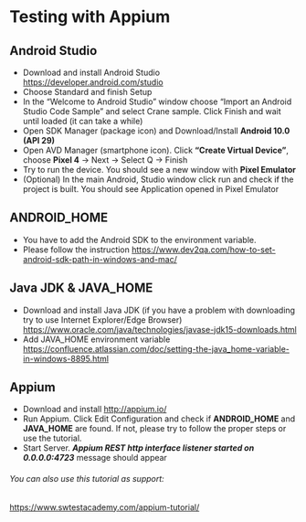# Testing with Appium 

## Android Studio
- Download and install Android Studio https://developer.android.com/studio 
- Choose Standard and finish Setup
- In the “Welcome to Android Studio” window choose “Import an Android Studio Code Sample” and select Crane sample. Click Finish and wait until loaded (it can take a while)
- Open SDK Manager (package icon) and Download/Install **Android 10.0 (API 29)**
- Open AVD Manager (smartphone icon). Click **“Create Virtual Device”**, choose **Pixel 4** -> Next -> Select Q -> Finish
- Try to run the device. You should see a new window with **Pixel Emulator**
- (Optional) In the main Android, Studio window click run and check if the project is built. You should see Application opened in Pixel Emulator

## ANDROID_HOME
- You have to add the Android SDK to the environment variable.
- Please follow the instruction
https://www.dev2qa.com/how-to-set-android-sdk-path-in-windows-and-mac/


## Java JDK & JAVA_HOME
- Download and install Java JDK (if you have a problem with downloading try to use Internet Explorer/Edge Browser) 
https://www.oracle.com/java/technologies/javase-jdk15-downloads.html
- Add JAVA_HOME environment variable
https://confluence.atlassian.com/doc/setting-the-java_home-variable-in-windows-8895.html

## Appium
- Download and install http://appium.io/
- Run Appium. Click Edit Configuration and check if **ANDROID_HOME** and **JAVA_HOME** are found. If not, please try to follow the proper steps or use the tutorial.
- Start Server. ***Appium REST http interface listener started on 0.0.0.0:4723*** message should appear


###### You can also use this tutorial as support:
https://www.swtestacademy.com/appium-tutorial/
